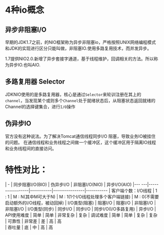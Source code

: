 # 4种io概念

## 异步非阻塞I/O
早期的JDK1.7之前，的NIO框架称为异步非阻塞io，严格按照UNIX网络编程模式和JDK的实现进行区分只能叫做，非阻塞IO.使用多路复用技术，而并发异步。

1.7提供NIO2.0.新增了异步套接字通道，基于线程维护，回调相关的方法。所以称为异步IO.也叫AIO.

## 多路复用器 Selector

JDKNIO使用的是多路复用器，核心是通过`Selector`来轮训注册在其上的`channel`，当发现某个或则多个`Channel`处于就绪状态后，从阻塞状态返回就绪的Channel的选择键集合，进行`I/O`操作

## 伪异步IO
官方没有这种说法。为了解决Tomcat通信线程同步I/O 阻塞，导致业务IO被挂住的问题。 在通信线程和业务线程之间做一个缓冲区，这个缓冲区用于隔离IO线程和业务线程间的直接访问。

# 特性对比：

| -     | 同步阻塞I/O(BIO) | 伪异步I/O | 非阻塞I/O(NIO) | 异步I/O(AIO) 
|--- ---|-----------------|-----------|----------------|-----------
| 客户端个数：I/O线程 | 1 : 1 | M : N(其中M可大于N) | M : 1(1个I/O线程处理多个客户端链接) | M : 0(不需要启动额外的I/O线程，被动回掉)
| I/O类型(阻塞) | 阻塞I/O | 阻塞I/O | 非阻塞I/O | 非阻塞I/O
| I/O类型(同步) | 同步I/O | 同步I/O | 同步I/O(I/O多路复用) | 异步I/O
| API使用难度   | 简单    | 简单    | 非常复杂 | 复杂
| 调试难度      | 简单    | 简单    | 复杂     | 复杂
| 可靠性        | 非常差  | 差      | 高      | 高   
| 吞吐量        | 底      | 中      | 高      | 高